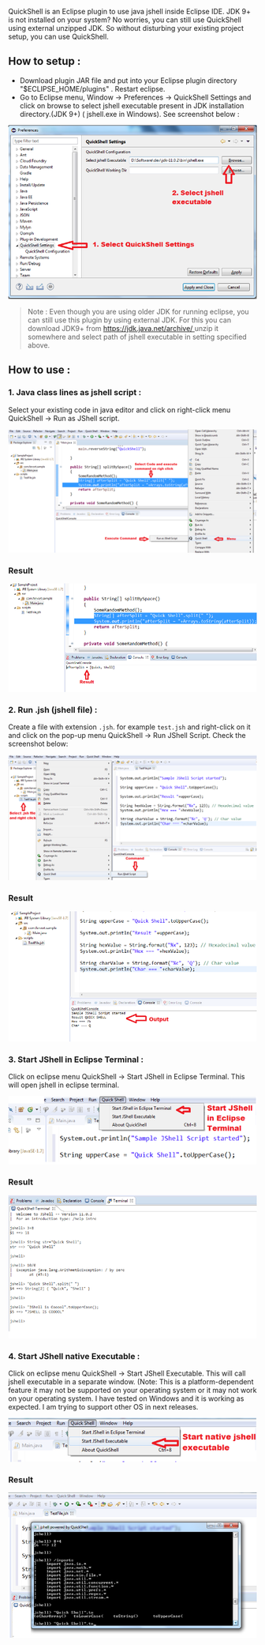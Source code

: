 QuickShell is an Eclipse plugin to use java jshell inside Eclipse IDE. JDK 9+ is not installed on your system? No worries, you can still use QuickShell using external unzipped JDK. So without disturbing your existing project setup, you can use QuickShell. 

## How to setup :
- Download plugin JAR file and put into your Eclipse plugin directory "$ECLIPSE_HOME/plugins" . Restart eclipse.
- Go to Eclipse menu, Window -> Preferences -> QuickShell Settings and click on browse to select jshell executable present in JDK installation directory.(JDK 9+) ( jshell.exe in Windows). See screenshot below : 

![](Images/QuickShellSettings.png)

> Note : Even though you are using older JDK for running eclipse, you can still use this plugin by using external JDK. For this you can download JDK9+ from [ https://jdk.java.net/archive/ ]( https://jdk.java.net/archive/) unzip it somewhere and select path of jshell executable in setting specified above. 

## How to use :

### 1. Java class lines as jshell script :

Select your existing code in java editor and click on right-click menu QuickShell -> Run as JShell script.

![](Images/ExecuteAsJShellScript.png)

### Result

![](Images/ExecuteAsJShellScriptResult.png)

### 2. Run .jsh (jshell file) :

Create a file with extension `.jsh`. for example `test.jsh` and right-click on it and click on the pop-up menu QuickShell -> Run JShell Script. Check the screenshot below:

![](Images/RunJShellFile.png)

### Result

![](Images/RunJShellFileResult.png)

### 3. Start JShell in Eclipse Terminal :

Click on eclipse menu QuickShell -> Start JShell in Eclipse Terminal. This will open jshell in eclipse terminal.

![](Images/StartJShellInEclipseTerminal.png)

### Result

![](Images/StartJShellInEclipseTerminalResult.png)

### 4. Start JShell native Executable :

Click on eclipse menu QuickShell -> Start JShell Executable. This will call jshell executable in a separate window. (Note: This is a platform-dependent feature it may not be supported on your operating system or it may not work on your operating system. I have tested on Windows and it is working as expected. I am trying to support other OS in next releases. 

![](Images/StartJShellExecutable.png)

### Result

![](Images/StartJShellExecutableResult.png)
